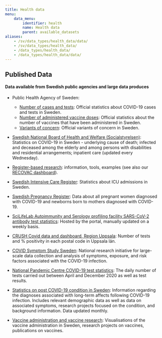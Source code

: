 ```yaml
---
title: Health data
menu:
    data_menu:
        identifier: health
        name: Health data
        parent: available_datasets
aliases:
    - /sv/data_types/health_data/data/
    - /sv/data_types/health_data/
    - /data_types/health_data/
    - /data_types/health_data/data/
---
```

## Published Data

#### Data available from Swedish public agencies and large data produces

* Public Health Agency of Sweden:
    * [Number of cases and tests](https://www.folkhalsomyndigheten.se/smittskydd-beredskap/utbrott/aktuella-utbrott/covid-19/bekraftade-fall-i-sverige/): Official statistics about COVID-19 cases and tests in Sweden.
    * [Number of administered vaccine doses](https://www.folkhalsomyndigheten.se/smittskydd-beredskap/utbrott/aktuella-utbrott/covid-19/vaccination-mot-covid-19/statistik/statistik-over-registrerade-vaccinationer-covid-19/): Official statistics about the number of vaccines that have been administered in Sweden.
    * [Variants of concern](https://www.folkhalsomyndigheten.se/smittskydd-beredskap/utbrott/aktuella-utbrott/covid-19/statistik-och-analyser/sars-cov-2-virusvarianter-av-sarskild-betydelse): Official variants of concern in Sweden.

* [Swedish National Board of Health and Welfare (Socialstyrelsen)](https://www.socialstyrelsen.se/statistik-och-data/statistik/statistik-om-covid-19/): Statistics on COVID-19 in Sweden - underlying cause of death; infected and deceased among the elderly and among persons with disabilities and residential arrangements; inpatient care (updated every Wednesday).

* [Register-based research](https://covid19dataportal.se/register-based-research/): information, tools, examples (see also our [RECOVAC dashboard](https://covid19dataportal.se/dashboards/recovac/)).

* [Swedish Intensive Care Register](https://www.icuregswe.org/data--resultat/covid-19-i-svensk-intensivvard/): Statistics about ICU admissions in Sweden.

* [Swedish Pregnancy Register](https://www.medscinet.com/gr/default.aspx): Data about all pregnant women diagnosed with COVID-19 and newborns born to mothers diagnosed with COVID-19.

* [SciLifeLab Autoimmunity and Serology profiling facility SARS-CoV-2 antibody test statistics](/dashboards/serology-statistics/): Hosted by the portal, manually updated on a weekly basis.

* [CRUSH Covid data and dashboard, Region Uppsala](/dashboards/crush_covid/): Number of tests and % positivity in each postal code in Uppsala län.

* [COVID Symptom Study Sweden](/dashboards/symptom_study_sweden/): National research initiative for large-scale data collection and analysis of symptoms, exposure, and risk factors associated with the COVID-19 infection.

* [National Pandemic Centre COVID-19 test statistics](/dashboards/npc-statistics/): The daily number of tests carried out between April and December 2020 as well as test results.

* [Statistics on post COVID-19 condition in Sweden](/dashboards/post_covid/): Information regarding the diagnoses associated with long-term affects following COVID-19 infection. Includes relevant demographic data as well as data on associated symptoms, research projects focused on the condition, and background information. Data updated monthly.

* [Vaccine administration and vaccine research](/dashboards/vaccines/): Visualisations of the vaccine administration in Sweden, research projects on vaccines, publications on vaccines.
